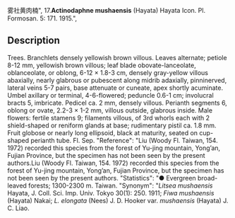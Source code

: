 雾社黄肉楠",
17.**Actinodaphne mushaensis** (Hayata) Hayata Icon. Pl. Formosan. 5: 171. 1915.",

## Description
Trees. Branchlets densely yellowish brown villous. Leaves alternate; petiole 8-12 mm, yellowish brown villous; leaf blade obovate-lanceolate, oblanceolate, or oblong, 6-12 × 1.8-3 cm, densely gray-yellow villous abaxially, nearly glabrous or pubescent along midrib adaxially, pinninerved, lateral veins 5-7 pairs, base attenuate or cuneate, apex shortly acuminate. Umbel axillary or terminal, 4-6-flowered; peduncle 0.6-1 cm; involucral bracts 5, imbricate. Pedicel ca. 2 mm, densely villous. Perianth segments 6, oblong or ovate, 2.2-3 × 1-2 mm, villous outside, glabrous inside. Male flowers: fertile stamens 9; filaments villous, of 3rd whorls each with 2 shield-shaped or reniform glands at base; rudimentary pistil ca. 1.8 mm. Fruit globose or nearly long ellipsoid, black at maturity, seated on cup-shaped perianth tube. Fl. Sep.
  "Reference": "Liu (Woody Fl. Taiwan, 154. 1972) recorded this species from the forest of Yu-jing mountain, Yong’an, Fujian Province, but the specimen has not been seen by the present authors.Liu (Woody Fl. Taiwan, 154. 1972) recorded this species from the forest of Yu-jing mountain, Yong’an, Fujian Province, but the specimen has not been seen by the present authors.
  "Statistics": "● Evergreen broad-leaved forests; 1300-2300 m. Taiwan.
  "Synonym": "*Litsea mushaensis* Hayata, J. Coll. Sci. Imp. Univ. Tokyo 30(1): 250. 1911; *Fiwa mushaensis* (Hayata) Nakai; *L. elongata* (Nees) J. D. Hooker var. *mushaensis* (Hayata) J. C. Liao.
